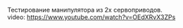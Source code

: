 Тестирование манипулятора из 2х сервоприводов.  
video: https://www.youtube.com/watch?v=OEdXRvX3ZPs
